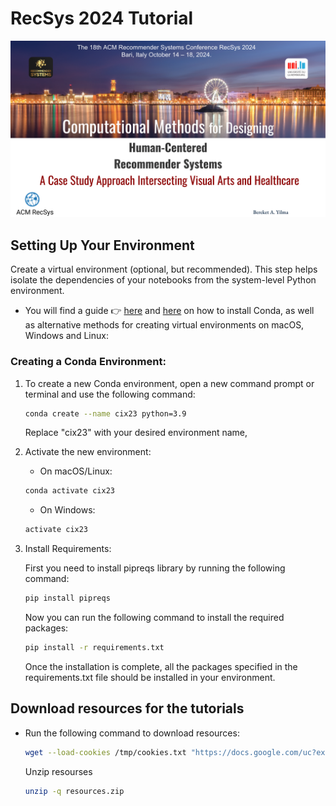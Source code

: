 # RecSys 2024 Tutorial
<p align="center">
<img width="1100"  src="imgs/header.png"/> 
</p>



## Setting Up Your Environment

 Create a virtual environment (optional, but recommended). This step helps isolate the dependencies of your notebooks from the system-level Python environment.

* You will find a guide 👉 [here](https://docs.conda.io/en/latest/miniconda.html) and [here](https://packaging.python.org/en/latest/guides/installing-using-pip-and-virtual-environments/) on how to install Conda, as well as alternative methods for creating virtual environments on macOS, Windows and Linux:

### Creating a Conda Environment:
1. To create a new Conda environment, open a new command prompt or terminal and use the following command:
    ```sh
    conda create --name cix23 python=3.9
    ```
    Replace "cix23" with your desired environment name, 

2. Activate the new environment:
    * On macOS/Linux:
    ```sh
    conda activate cix23
    ```

    * On Windows:
    ```sh
    activate cix23
    ```
3. Install Requirements:

    First you need to install pipreqs library by running the following command:
    ```sh
    pip install pipreqs
    ```
    Now you can run the following command to install the required packages:

    ```sh
    pip install -r requirements.txt
    ```
    Once the installation is complete, all the packages specified in the requirements.txt file should be installed in your environment.


## Download resources for the tutorials
 *  Run the following command to download resources:

     ```sh
    wget --load-cookies /tmp/cookies.txt "https://docs.google.com/uc?export=download&confirm=$(wget --quiet --save-cookies /tmp/cookies.txt --keep-session-cookies --no-check-certificate 'https://docs.google.com/uc?export=download&id=1reyiD5YEmz6Z42J03GQG6-FDRUcrlF0W' -O- | sed -rn 's/.*confirm=([0-9A-Za-z_]+).*/\1\n/p')&id=1reyiD5YEmz6Z42J03GQG6-FDRUcrlF0W" -O resources.zip && rm -rf /tmp/cookies.txt 
    ```
     Unzip resourses 

     ```sh
    unzip -q resources.zip
    ```

